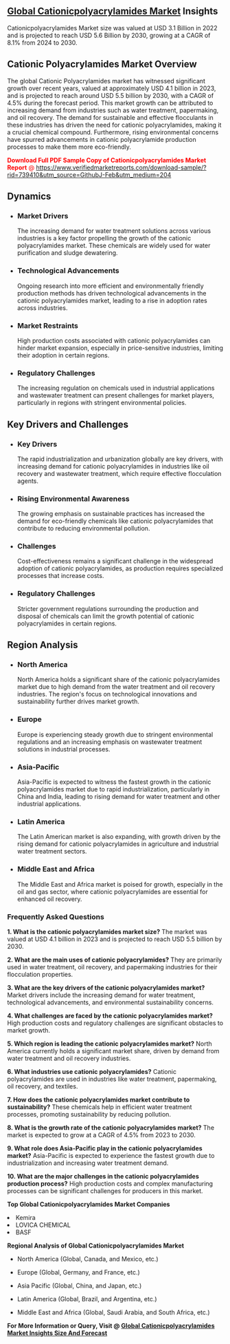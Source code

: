 <h2><a href="https://www.verifiedmarketreports.com/download-sample/?rid=739410&amp;utm_source=GithubJ&amp;utm_medium=204" target="_blank">Global Cationicpolyacrylamides Market</a> Insights</h2><p>Cationicpolyacrylamides Market size was valued at USD 3.1 Billion in 2022 and is projected to reach USD 5.6 Billion by 2030, growing at a CAGR of 8.1% from 2024 to 2030.</p><p> <h2>Cationic Polyacrylamides Market Overview</h2> <p>The global Cationic Polyacrylamides market has witnessed significant growth over recent years, valued at approximately USD 4.1 billion in 2023, and is projected to reach around USD 5.5 billion by 2030, with a CAGR of 4.5% during the forecast period. This market growth can be attributed to increasing demand from industries such as water treatment, papermaking, and oil recovery. The demand for sustainable and effective flocculants in these industries has driven the need for cationic polyacrylamides, making it a crucial chemical compound. Furthermore, rising environmental concerns have spurred advancements in cationic polyacrylamide production processes to make them more eco-friendly.</p> <p><p><span class=""><span style="color: #ff0000;"><strong>Download Full PDF Sample Copy of Cationicpolyacrylamides Market Report</strong> @ </span><a href="https://www.verifiedmarketreports.com/download-sample/?rid=739410&amp;utm_source=GithubJ-Feb&amp;utm_medium=204" target="_blank">https://www.verifiedmarketreports.com/download-sample/?rid=739410&amp;utm_source=GithubJ-Feb&amp;utm_medium=204</a></span></p></p> <h2>Dynamics</h2> <ul> <li><h3>Market Drivers</h3> The increasing demand for water treatment solutions across various industries is a key factor propelling the growth of the cationic polyacrylamides market. These chemicals are widely used for water purification and sludge dewatering.</li> <li><h3>Technological Advancements</h3> Ongoing research into more efficient and environmentally friendly production methods has driven technological advancements in the cationic polyacrylamides market, leading to a rise in adoption rates across industries.</li> <li><h3>Market Restraints</h3> High production costs associated with cationic polyacrylamides can hinder market expansion, especially in price-sensitive industries, limiting their adoption in certain regions.</li> <li><h3>Regulatory Challenges</h3> The increasing regulation on chemicals used in industrial applications and wastewater treatment can present challenges for market players, particularly in regions with stringent environmental policies.</li> </ul> <h2>Key Drivers and Challenges</h2> <ul> <li><h3>Key Drivers</h3> The rapid industrialization and urbanization globally are key drivers, with increasing demand for cationic polyacrylamides in industries like oil recovery and wastewater treatment, which require effective flocculation agents.</li> <li><h3>Rising Environmental Awareness</h3> The growing emphasis on sustainable practices has increased the demand for eco-friendly chemicals like cationic polyacrylamides that contribute to reducing environmental pollution.</li> <li><h3>Challenges</h3> Cost-effectiveness remains a significant challenge in the widespread adoption of cationic polyacrylamides, as production requires specialized processes that increase costs.</li> <li><h3>Regulatory Challenges</h3> Stricter government regulations surrounding the production and disposal of chemicals can limit the growth potential of cationic polyacrylamides in certain regions.</li> </ul> <h2>Region Analysis</h2> <ul> <li><h3>North America</h3> North America holds a significant share of the cationic polyacrylamides market due to high demand from the water treatment and oil recovery industries. The region's focus on technological innovations and sustainability further drives market growth.</li> <li><h3>Europe</h3> Europe is experiencing steady growth due to stringent environmental regulations and an increasing emphasis on wastewater treatment solutions in industrial processes.</li> <li><h3>Asia-Pacific</h3> Asia-Pacific is expected to witness the fastest growth in the cationic polyacrylamides market due to rapid industrialization, particularly in China and India, leading to rising demand for water treatment and other industrial applications.</li> <li><h3>Latin America</h3> The Latin American market is also expanding, with growth driven by the rising demand for cationic polyacrylamides in agriculture and industrial water treatment sectors.</li> <li><h3>Middle East and Africa</h3> The Middle East and Africa market is poised for growth, especially in the oil and gas sector, where cationic polyacrylamides are essential for enhanced oil recovery.</li> </ul> <h3>Frequently Asked Questions</h3> <p><strong>1. What is the cationic polyacrylamides market size?</strong> The market was valued at USD 4.1 billion in 2023 and is projected to reach USD 5.5 billion by 2030.</p> <p><strong>2. What are the main uses of cationic polyacrylamides?</strong> They are primarily used in water treatment, oil recovery, and papermaking industries for their flocculation properties.</p> <p><strong>3. What are the key drivers of the cationic polyacrylamides market?</strong> Market drivers include the increasing demand for water treatment, technological advancements, and environmental sustainability concerns.</p> <p><strong>4. What challenges are faced by the cationic polyacrylamides market?</strong> High production costs and regulatory challenges are significant obstacles to market growth.</p> <p><strong>5. Which region is leading the cationic polyacrylamides market?</strong> North America currently holds a significant market share, driven by demand from water treatment and oil recovery industries.</p> <p><strong>6. What industries use cationic polyacrylamides?</strong> Cationic polyacrylamides are used in industries like water treatment, papermaking, oil recovery, and textiles.</p> <p><strong>7. How does the cationic polyacrylamides market contribute to sustainability?</strong> These chemicals help in efficient water treatment processes, promoting sustainability by reducing pollution.</p> <p><strong>8. What is the growth rate of the cationic polyacrylamides market?</strong> The market is expected to grow at a CAGR of 4.5% from 2023 to 2030.</p> <p><strong>9. What role does Asia-Pacific play in the cationic polyacrylamides market?</strong> Asia-Pacific is expected to experience the fastest growth due to industrialization and increasing water treatment demand.</p> <p><strong>10. What are the major challenges in the cationic polyacrylamides production process?</strong> High production costs and complex manufacturing processes can be significant challenges for producers in this market.</p> </p><p><strong>Top Global Cationicpolyacrylamides Market Companies</strong></p><div data-test-id=""><p><li>Kemira</li><li> LOVICA CHEMICAL</li><li> BASF</li></p><div><strong>Regional Analysis of&nbsp;Global Cationicpolyacrylamides Market</strong></div><ul><li dir="ltr"><p dir="ltr">North America&nbsp;(Global, Canada, and Mexico, etc.)</p></li><li dir="ltr"><p dir="ltr">Europe (Global, Germany, and France, etc.)</p></li><li dir="ltr"><p dir="ltr">Asia Pacific&nbsp;(Global, China, and Japan, etc.)</p></li><li dir="ltr"><p dir="ltr">Latin America&nbsp;(Global, Brazil, and Argentina, etc.)</p></li><li dir="ltr">Middle East and Africa&nbsp;(Global, Saudi Arabia, and South Africa, etc.)</li></ul><p><strong>For More Information or Query, Visit @&nbsp;</strong><strong><a href="https://www.verifiedmarketreports.com/product/cationicpolyacrylamides-market/?utm_source=GithubJ&amp;utm_medium=204" target="_blank">Global Cationicpolyacrylamides Market Insights Size And Forecast</a></strong></p></div>
